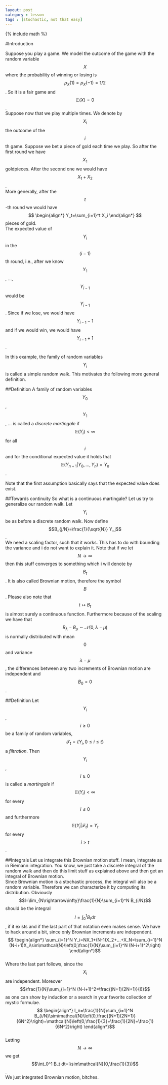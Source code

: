 ```yaml
---
layout: post
category : lesson
tags : [stochastic, not that easy]
---
```

{% include math %}

#Introduction

Suppose you play a game. We model the outcome of the game with the
random variable $$X$$ where the probability of winning or losing is
$$p_X(1)=p_X(-1)=1/2$$.
So it is a fair game and $$\mathbb{E}(X)=0$$.  
Suppose now that we play multiple times. We denote by $$X_i$$ the
outcome of the $$i$$th game. Suppose we bet a piece of gold each time we
play. So after the first round we have $$X_1$$ goldpieces. After the
second one we would have $$X_1+X_2$$.  
More generally, after the $$t$$-th round we would have
$$
\begin{align*}
Y_t=\sum_{i=1}^t X_i
\end{align*}
$$
pieces of gold.  
The expected value of $$Y_i$$ in the $$(i-1)$$th round, i.e., after we
know $$Y_1$$, ..., $$Y_{i-1}$$ would be $$Y_{i-1}$$.
Since if we lose, we would have $$Y_{i-1}-1$$ and if we would win, we
would have $$Y_{i-1}+1$$.

In this example, the family of random variables $$Y_i$$ is called a
simple random walk.
This motivates the following more general definition.

##Definition
A family of random variables $$Y_0$$, $$Y_1$$, ... is called a
_discrete_ _martingale_ if
$$\mathbb{E}(Y_i)<\infty$$ for all $$i$$
and for the conditional expected value it holds that
$$\mathbb{E}(Y_{n+1}|Y_0,\dots,Y_n)=Y_n$$.

Note that the first assumption basically says that the expected value does exist.

##Towards continuity
So what is a continuous martingale?
Let us try to generalize our random walk. Let $$Y_i$$ be as before a
discrete random walk. Now define 
$$B_{j/N}=\frac{1}{\sqrt{N}} Y_j$$.  
We need a scaling factor, such that it works. This has to do with
bounding the variance and i do not want to explain it.
Note that if we let $$N\rightarrow\infty$$ then this stuff converges
to something which i will denote by $$B_t$$. It is also called
Brownian motion, therefore the symbol $$B$$.
Please also note that $$t\mapsto B_t$$ is almost surely a continuous function.
Furthermore because of the scaling we have that
$$B_\lambda-B_\mu \sim\mathcal{N}(0,\lambda-\mu)$$ is normally
distributed with mean $$0$$ and variance $$\lambda-\mu$$, the
differences between any two increments of Brownian motion are
independent and $$B_0=0$$.

##Definition
Let $$Y_i$$, $$i\geq 0$$ be a family of random variables,
$$\mathcal{F}_t=\{Y_i,\,0\leq i\leq t\}$$ a _filtration_.
Then $$Y_i$$, $$i\geq 0$$ is called a _martingale_ if
$$\mathbb{E}(Y_i)<\infty$$ for every $$i\leq 0$$
and furthermore $$\mathbb{E}(Y_i|\mathcal{F}_t)=Y_t$$ for every $$i>t$$.

##Integrals
Let us integrate this Brownian motion stuff. I mean, integrate as in
Riemann integration. You know, we just take a discrete integral of the
random walk and then do this limit stuff as explained above and then
get an integral of Brownian motion.  
Since Brownian motion is a stochastic process, the integral will also
be a random variable. Therefore we can characterize it by computing
its distribution. Obviously
$$I=\lim_{N\rightarrow\infty}\frac{1}{N}\sum_{i=1}^N B_{i/N}$$ should
be the integral $$I=\int_0^1 B_t dt$$, if it exists and if the last
part of that notation even makes sense. We have to hack around a bit, since only
Brownian increments are independent.  
$$
\begin{align*}
\sum_{i=1}^N Y_i=NX_1+(N-1)X_2+...+X_N=\sum_{i=1}^N
(N-i+1)X_i\sim\mathcal{N}\left(0,\frac{1}{N}\sum_{i=1}^N (N-i+1)^2\right)
\end{align*}$$  
Where the last part follows, since the $$X_i$$ are independent.
Moreover $$\frac{1}{N}\sum_{i=1}^N (N-i+1)^2=\frac{(N+1)(2N+1)}{6}$$
as one can show by induction or a search in your favorite collection
of mystic formulae.  
$$
\begin{align*}
I_n=\frac{1}{N}\sum_{i=1}^N
B_{i/N}\sim\mathcal{N}\left(0,\frac{(N+1)(2N+1)}{6N^2}\right)=\mathcal{N}\left(0,\frac{1}{3}+\frac{1}{2N}+\frac{1}{6N^2}\right)
\end{align*}$$  
Letting $$N\rightarrow\infty$$ we get $$\int_0^1 B_t
dt=I\sim\mathcal{N}(0,\frac{1}{3})$$.  
We just integrated Brownian motion, bitches.

